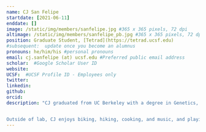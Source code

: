 ```yaml
---
name: CJ San Felipe
startdate: [2021-06-11]
enddate: []
image: /static/img/members/sanfelipe.jpg #365 x 365 pixels, 72 dpi
altimage: /static/img/members/sanfelipe_pb.jpg #365 x 365 pixels, 72 dpi
position: Graduate Student, [Tetrad](https://tetrad.ucsf.edu)
#subsequent:  update once you become an alumnus
pronouns: he/him/his #personal pronouns
email: cj.sanfelipe (at) ucsf.edu #Preferred public email address
scholar:  #Google Scholar User ID
website:
UCSF:  #UCSF Profile ID - Employees only
twitter:
linkedin:
github:
orcid:
description: "CJ graduated from UC Berkeley with a degree in Genetics, Genomics and Developmental Biology. As an undergraduate, he studied how somitogenesis is initiated in Xenopus laevis under the mentorship of [Dr. Richard Harland](http://mcb.berkeley.edu/labs/harland/).


Outside of lab, CJ enjoys biking, hiking, cooking, and music, and playing guitar."
---
```

